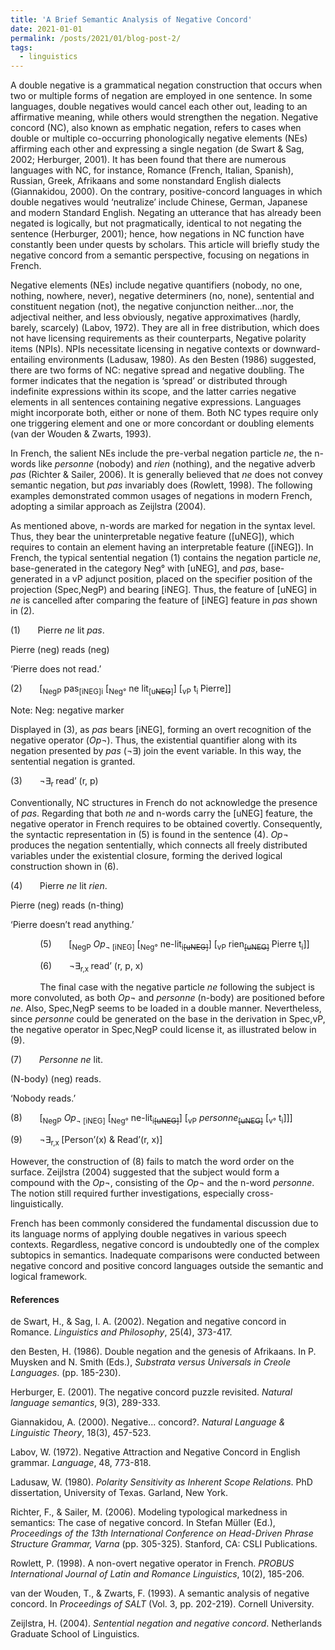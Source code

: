 ```yaml
---
title: 'A Brief Semantic Analysis of Negative Concord'
date: 2021-01-01
permalink: /posts/2021/01/blog-post-2/
tags:
  - linguistics
---
```

<!-- wp:paragraph -->
<p>A double negative is a grammatical negation construction that occurs when two or multiple forms of negation are employed in one sentence. In some languages, double negatives would cancel each other out, leading to an affirmative meaning, while others would strengthen the negation. Negative concord (NC), also known as emphatic negation, refers to cases when double or multiple co-occurring phonologically negative elements (NEs) affirming each other and expressing a single negation (de Swart &amp; Sag, 2002; Herburger, 2001). It has been found that there are numerous languages with NC, for instance, Romance (French, Italian, Spanish), Russian, Greek, Afrikaans and some nonstandard English dialects (Giannakidou, 2000). On the contrary, positive-concord languages in which double negatives would ‘neutralize’ include Chinese, German, Japanese and modern Standard English. Negating an utterance that has already been negated is logically, but not pragmatically, identical to not negating the sentence (Herburger, 2001); hence, how negations in NC function have constantly been under quests by scholars. This article will briefly study the negative concord from a semantic perspective, focusing on negations in French.</p>
<!-- /wp:paragraph -->

<!-- wp:paragraph -->
<p>Negative elements (NEs) include negative quantifiers (nobody, no one, nothing, nowhere, never), negative determiners (no, none), sentential and constituent negation (not), the negative conjunction neither...nor, the adjectival neither, and less obviously, negative approximatives (hardly, barely, scarcely) (Labov, 1972). They are all in free distribution, which does not have licensing requirements as their counterparts, Negative polarity items (NPIs). NPIs necessitate licensing in negative contexts or downward-entailing environments (Ladusaw, 1980). As den Besten (1986) suggested, there are two forms of NC: negative spread and negative doubling. The former indicates that the negation is ‘spread’ or distributed through indefinite expressions within its scope, and the latter carries negative elements in all sentences containing negative expressions. Languages might incorporate both, either or none of them. Both NC types require only one triggering element and one or more concordant or doubling elements (van der Wouden &amp; Zwarts, 1993).</p>
<!-- /wp:paragraph -->

<!-- wp:paragraph -->
<p>In French, the salient NEs include the pre-verbal negation particle <em>ne</em>, the n-words like <em>personne</em> (nobody) and <em>rien</em> (nothing), and the negative adverb <em>pas</em> (Richter &amp; Sailer, 2006). It is generally believed that <em>ne</em> does not convey semantic negation, but <em>pas</em> invariably does (Rowlett, 1998). The following examples demonstrated common usages of negations in modern French, adopting a similar approach as Zeijlstra (2004).</p>
<!-- /wp:paragraph -->

<!-- wp:paragraph -->
<p>As mentioned above, n-words are marked for negation in the syntax level. Thus, they bear the uninterpretable negative feature ([uNEG]), which requires to contain an element having an interpretable feature ([iNEG]). In French, the typical sentential negation (1) contains the negation particle <em>ne</em>, base-generated in the category Neg° with [uNEG], and <em>pas</em>, base-generated in a vP adjunct position, placed on the specifier position of the projection (Spec,NegP) and bearing [iNEG]. Thus, the feature of [uNEG] in <em>ne</em> is cancelled after comparing the feature of [iNEG] feature in <em>pas </em>shown in (2).</p>
<!-- /wp:paragraph -->

<!-- wp:paragraph -->
<p>(1) &nbsp;&nbsp;&nbsp;&nbsp;&nbsp; Pierre <em>ne</em> lit <em>pas</em>.</p>
<!-- /wp:paragraph -->

<!-- wp:paragraph -->
<p>Pierre (neg) reads (neg)</p>
<!-- /wp:paragraph -->

<!-- wp:paragraph -->
<p>‘Pierre does not read.’</p>
<!-- /wp:paragraph -->

<!-- wp:paragraph -->
<p>(2) &nbsp;&nbsp;&nbsp;&nbsp;&nbsp; [<sub>NegP</sub> pas<sub>[iNEG]i</sub> [<sub>Neg°</sub> ne lit<sub>[u<s>NEG</s>]</sub>] [<sub>vP</sub> t<sub>i </sub>Pierre]]</p>
<!-- /wp:paragraph -->

<!-- wp:paragraph -->
<p>Note: Neg: negative marker</p>
<!-- /wp:paragraph -->

<!-- wp:paragraph -->
<p>Displayed in (3), as <em>pas</em> bears [iNEG], forming an overt recognition of the negative operator (<em>Op</em>¬). Thus, the existential quantifier along with its negation presented by <em>pas</em> (¬∃) join the event variable. In this way, the sentential negation is granted.</p>
<!-- /wp:paragraph -->

<!-- wp:paragraph -->
<p>(3)&nbsp;&nbsp;&nbsp;&nbsp;&nbsp;&nbsp; ¬∃<sub>r </sub>read’ (r, p)</p>
<!-- /wp:paragraph -->

<!-- wp:paragraph -->
<p>Conventionally, NC structures in French do not acknowledge the presence of <em>pas</em>. Regarding that both <em>ne</em> and n-words carry the [uNEG] feature, the negative operator in French requires to be obtained covertly. Consequently, the syntactic representation in (5) is found in the sentence (4). <em>Op¬</em> produces the negation sententially, which connects all freely distributed variables under the existential closure, forming the derived logical construction shown in (6).</p>
<!-- /wp:paragraph -->

<!-- wp:paragraph -->
<p>(4)&nbsp;&nbsp;&nbsp;&nbsp;&nbsp;&nbsp; Pierre <em>ne</em> lit <em>rien</em>.</p>
<!-- /wp:paragraph -->

<!-- wp:paragraph -->
<p>Pierre (neg) reads (n-thing)</p>
<!-- /wp:paragraph -->

<!-- wp:paragraph -->
<p>‘Pierre doesn’t read anything.’</p>
<!-- /wp:paragraph -->

<!-- wp:paragraph -->
<p>&nbsp;&nbsp;&nbsp;&nbsp;&nbsp;&nbsp;&nbsp;&nbsp;&nbsp;&nbsp;&nbsp; (5)&nbsp;&nbsp;&nbsp;&nbsp;&nbsp;&nbsp; [<sub>NegP</sub> <em>Op</em><sub>¬</sub><sub> [iNEG]</sub> [<sub>Neg</sub><sub>°</sub> ne-lit<sub>i<s>[uNEG]</s></sub>] [<sub>vP</sub> rien<s><sub>[uNEG]</sub></s> Pierre t<sub>i</sub>]]</p>
<!-- /wp:paragraph -->

<!-- wp:paragraph -->
<p>&nbsp;&nbsp;&nbsp;&nbsp;&nbsp;&nbsp;&nbsp;&nbsp;&nbsp;&nbsp;&nbsp; (6)&nbsp;&nbsp;&nbsp;&nbsp;&nbsp;&nbsp; ¬∃<sub>r,x </sub>read’ (r, p, x)</p>
<!-- /wp:paragraph -->

<!-- wp:paragraph -->
<p>&nbsp;&nbsp;&nbsp;&nbsp;&nbsp;&nbsp;&nbsp;&nbsp;&nbsp;&nbsp;&nbsp; The final case with the negative particle <em>ne</em> following the subject is more convoluted, as both <em>Op¬</em> and <em>personne </em>(n-body) are positioned before <em>ne</em>. Also, Spec,NegP seems to be loaded in a double manner. Nevertheless, since <em>personne</em> could be generated on the base in the derivation in Spec,vP, the negative operator in Spec,NegP could license it, as illustrated below in (9).</p>
<!-- /wp:paragraph -->

<!-- wp:paragraph -->
<p>(7)&nbsp;&nbsp;&nbsp;&nbsp;&nbsp;&nbsp; <em>Personne ne</em> lit.</p>
<!-- /wp:paragraph -->

<!-- wp:paragraph -->
<p>(N-body) (neg) reads.</p>
<!-- /wp:paragraph -->

<!-- wp:paragraph -->
<p>‘Nobody reads.’</p>
<!-- /wp:paragraph -->

<!-- wp:paragraph -->
<p>(8) &nbsp;&nbsp;&nbsp;&nbsp;&nbsp; [<sub>NegP</sub> <em>Op</em><sub>¬</sub><sub> [iNEG]</sub> [<sub>Neg</sub><sub>°</sub> ne-lit<sub>i<s>[uNEG]</s></sub>] [<sub>vP</sub> <em>personne</em><s><sub>[uNEG]</sub></s> [<sub>v</sub><sub>°</sub> t<sub>i</sub>]]]</p>
<!-- /wp:paragraph -->

<!-- wp:paragraph -->
<p>(9) &nbsp;&nbsp;&nbsp;&nbsp;&nbsp; ¬∃<sub>r,x </sub>[Person’(x) &amp; Read’(r, x)]</p>
<!-- /wp:paragraph -->

<!-- wp:paragraph -->
<p>However, the construction of (8) fails to match the word order on the surface. Zeijlstra (2004) suggested that the subject would form a compound with the <em>Op</em>¬, consisting of the <em>Op</em>¬ and the n-word <em>personne</em>. The notion still required further investigations, especially cross-linguistically.</p>
<!-- /wp:paragraph -->

<!-- wp:paragraph -->
<p>French has been commonly considered the fundamental discussion due to its language norms of applying double negatives in various speech contexts. Regardless, negative concord is undoubtedly one of the complex subtopics in semantics. Inadequate comparisons were conducted between negative concord and positive concord languages outside the semantic and logical framework.</p>
<!-- /wp:paragraph -->

<!-- wp:heading {"level":4} -->
<h4 class="wp-block-heading">References</h4>
<!-- /wp:heading -->

<!-- wp:paragraph -->
<p>de Swart, H., &amp; Sag, I. A. (2002). Negation and negative concord in Romance. <em>Linguistics and Philosophy</em>, 25(4), 373-417.</p>
<!-- /wp:paragraph -->

<!-- wp:paragraph -->
<p>den Besten, H. (1986). Double negation and the genesis of Afrikaans. In P. Muysken and N. Smith (Eds.), <em>Substrata versus Universals in Creole Languages</em>. (pp. 185-230).</p>
<!-- /wp:paragraph -->

<!-- wp:paragraph -->
<p>Herburger, E. (2001). The negative concord puzzle revisited. <em>Natural language semantics</em>, 9(3), 289-333.</p>
<!-- /wp:paragraph -->

<!-- wp:paragraph -->
<p>Giannakidou, A. (2000). Negative... concord?. <em>Natural Language &amp; Linguistic Theory</em>, 18(3), 457-523.</p>
<!-- /wp:paragraph -->

<!-- wp:paragraph -->
<p>Labov, W. (1972). Negative Attraction and Negative Concord in English grammar. <em>Language</em>, 48, 773-818.</p>
<!-- /wp:paragraph -->

<!-- wp:paragraph -->
<p>Ladusaw, W. (1980). <em>Polarity Sensitivity as Inherent Scope Relations</em>. PhD dissertation, University of Texas. Garland, New York.</p>
<!-- /wp:paragraph -->

<!-- wp:paragraph -->
<p>Richter, F., &amp; Sailer, M. (2006). Modeling typological markedness in semantics: The case of negative concord. In Stefan Müller (Ed.), <em>Proceedings of the 13th International Conference on Head-Driven Phrase Structure Grammar, Varna</em> (pp. 305-325). Stanford, CA: CSLI Publications.</p>
<!-- /wp:paragraph -->

<!-- wp:paragraph -->
<p>Rowlett, P. (1998). A non-overt negative operator in French. <em>PROBUS International Journal of Latin and Romance Linguistics</em>, 10(2), 185-206.</p>
<!-- /wp:paragraph -->

<!-- wp:paragraph -->
<p>van der Wouden, T., &amp; Zwarts, F. (1993). A semantic analysis of negative concord. In <em>Proceedings of SALT</em> (Vol. 3, pp. 202-219). Cornell University.</p>
<!-- /wp:paragraph -->

<!-- wp:paragraph -->
<p>Zeijlstra, H. (2004). <em>Sentential negation and negative concord</em>. Netherlands Graduate School of Linguistics.</p>
<!-- /wp:paragraph -->
